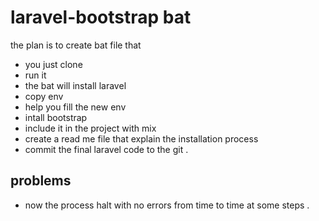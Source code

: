 # laravel-bootstrap bat
the plan is to create bat file that 
- you just clone 
- run it 
- the bat will install laravel 
- copy env
- help you fill the new env
- intall bootstrap
- include it in the project with mix
- create a read me file that explain the installation process 
- commit the final laravel code to the git .

## problems 
- now the process halt with no errors from time to time at some steps . 

